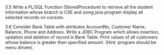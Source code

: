 3.5 Write a PL/SQL Function (StoredProcedure) to retrieve all the student information whose branch is CSE and using java program display all selected records on console.

3.6 Consider Bank Table with attributes AccountNo, Customer Name, Balance, Phone and Address. Write a JDBC Program which allows insertion, updation and deletion of record in Bank Table. Print values of all customers whose balance is greater then specified amount. (Hint: program should be menu driven).
